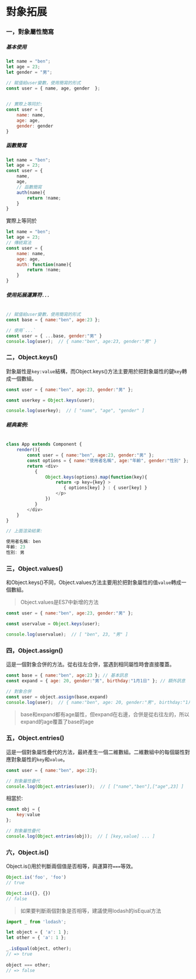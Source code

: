 # 對象拓展

### 一，對象屬性簡寫   

##### 基本使用
```js
let name = "ben";
let age = 23;
let gender = "男";   

// 賦值給user變數，使用簡寫的形式
const user = { name, age, gender  };
  

// 實際上等同於:
const user = { 
    name: name,
    age: age,
    gender: gender
}
```

##### 函數簡寫  
```js    
let name = "ben";
let age = 23;
const user = {
    name,
    age,  
    // 函數簡寫
    auth(name){
        return !name;
    }
}

```  
實際上等同於   

```js    
let name = "ben";
let age = 23;  
// 傳統寫法
const user = {
    name: name,
    age: age,  
    auth: function(name){
        return !name;
    }
}

```  

##### 使用拓展運算符`...`
```js

// 賦值給user變數，使用簡寫的形式
const base = { name:"ben", age:23 };   

// 使用`...`
const user = { ...base, gender:"男" }
console.log(user);  // { name:"ben", age:23, gender:"男" }

```


### 二，Object.keys()  

對象屬性是`key:value`結構，而Object.keys()方法主要用於把對象屬性的鍵`key`轉成一個數組。     

```js
const user = { name:"ben", age:23, gender:"男" };

const userkey = Object.keys(user);

console.log(userkey);  // [ "name", "age", "gender" ]

```  


##### 經典案例:
```js

class App extends Component {
    render(){
        const user = { name:"ben", age:23, gender:"男" };
        const options = { name:"使用者名稱", age:"年齡", gender:"性別" };
        return <div>
           {
               Object.keys(options).map(function(key){
                   return <p key={key} >  
                      { options[key] } : { user[key] }
                   </p>
               })
           }
        </div>
    }
}

// 上面渲染結果:  

使用者名稱: ben
年齡: 23
性別: 男

```

### 三，Object.values() 

和Object.keys()不同，Object.values方法主要用於把對象屬性的值`value`轉成一個數組。     

> Object.values是ES7中新增的方法

```js
const user = { name:"ben", age:23, gender:"男" };

const uservalue = Object.keys(user);

console.log(uservalue);  // [ "ben", 23, "男" ]

```


### 四，Object.assign() 

這是一個對象合併的方法。從右往左合併，當遇到相同屬性時會直接覆蓋。  

```js
const base = { name:"ben", age:23 }; // 基本訊息
const expand = { age: 20, gender:"男", birthday:"1月1日" }; // 額外訊息

// 對象合併
const user = object.assign(base,expand)
console.log(user);  // { name:"ben", age: 20, gender:"男", birthday:"1月1日" }
```
> base和expand都有age屬性，但expand在右邊，合併是從右往左的，所以expand的age覆蓋了base的age

### 五，Object.entries() 

這是一個對象屬性疊代的方法，最終產生一個二維數組。二維數組中的每個屬性對應對象屬性的`key`和`value`。

```js
const user = { name:"ben", age:23};

// 對象屬性疊代
console.log(Object.entries(user));  // [ ["name","ben"],["age",23] ]
```
相當於:
```js
const obj = { 
    key:value 
};

// 對象屬性疊代
console.log(Object.entries(obj));  // [ [key,value] ... ]
```

### 六，Object.is() 

Object.is()用於判斷兩個值是否相等，與運算符`===`等效。

```js
Object.is('foo', 'foo')
// true  

Object.is({}, {})
// false
```
  
> 如果要判斷兩個對象是否相等，建議使用lodash的isEqual方法  

```js  
import _ from 'lodash';  

let object = { 'a': 1 };
let other = { 'a': 1 };
 
_.isEqual(object, other);
// => true
 
object === other;
// => false
```